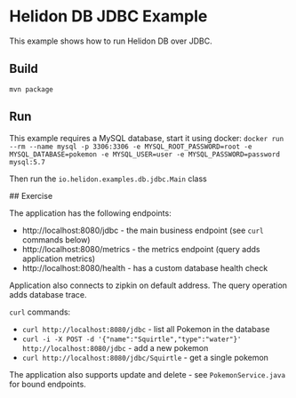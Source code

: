 # Helidon DB JDBC Example

This example shows how to run Helidon DB over JDBC.


## Build

```
mvn package
```

## Run

This example requires a MySQL database, start it using docker:
`docker run --rm --name mysql -p 3306:3306 -e MYSQL_ROOT_PASSWORD=root -e MYSQL_DATABASE=pokemon -e MYSQL_USER=user -e MYSQL_PASSWORD=password  mysql:5.7`

Then run the `io.helidon.examples.db.jdbc.Main` class
 
## Exercise

The application has the following endpoints:

- http://localhost:8080/jdbc - the main business endpoint (see `curl` commands below)
- http://localhost:8080/metrics - the metrics endpoint (query adds application metrics)
- http://localhost:8080/health - has a custom database health check

Application also connects to zipkin on default address.
The query operation adds database trace.

`curl` commands:

- `curl http://localhost:8080/jdbc` - list all Pokemon in the database
- `curl -i -X POST -d '{"name":"Squirtle","type":"water"}' http://localhost:8080/jdbc` - add a new pokemon
- `curl http://localhost:8080/jdbc/Squirtle` - get a single pokemon

The application also supports update and delete - see `PokemonService.java` for bound endpoints.
